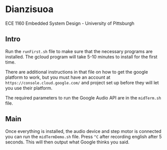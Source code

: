 # Dianzisuoa
ECE 1160 Embedded System Design - University of Pittsburgh

## Intro
Run the `runFirst.sh` file to make sure that the necessary programs are installed. The gcloud program will take 5-10 minutes to install for the first time.

There are additional instructions in that file on how to get the google platform to work, but you must have an account at `https://console.cloud.google.com/` and project set up before they will let you use their platform.

The required parameters to run the Google Audio API are in the `midTerm.sh` file.

## Main
Once everything is installed, the audio device and step motor is connected you can run the `midTermDemo.sh` file. Press `^C` after recording english after 5 seconds. This will then output what Google thinks you said.
